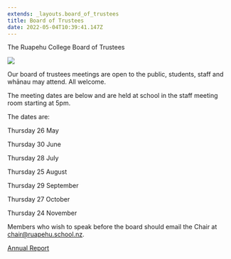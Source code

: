 ```yaml
---
extends: _layouts.board_of_trustees
title: Board of Trustees
date: 2022-05-04T10:39:41.147Z
---
```

The Ruapehu College Board of Trustees

![](https://res.cloudinary.com/ruapehu-college/image/upload/v1661463691/BOT_gjjeou.jpg)

Our board of trustees meetings are open to the public, students, staff and whānau may attend. All welcome. 

The meeting dates are below and are held at school in the staff meeting room starting at 5pm.

The dates are:

Thursday 26 May

Thursday 30 June

Thursday 28 July

Thursday 25 August

Thursday 29 September

Thursday 27 October

Thursday 24 November

Members who wish to speak before the board should email the Chair at chair@ruapehu.school.nz.



[Annual Report](https://res.cloudinary.com/ruapehu-college/image/upload/v1656889723/Ruapehu_College_-_2021_Audited_Financial_Statement_1_g6t0yd.pdf)
